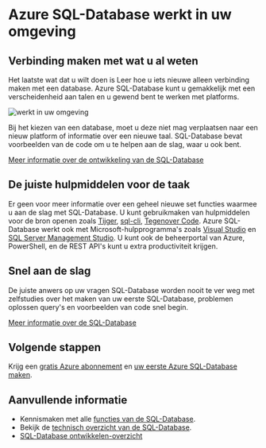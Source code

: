 <properties
   pageTitle="Azure SQL-Database werkt in uw omgeving"
   description="Leer hoe SQL-Database helpt, beveiligt en beschermen"
   keywords=""
   services="sql-database"
   documentationCenter=""
   authors="CarlRabeler"
   manager="jhubbard"
   editor=""/>

<tags
   ms.service="sql-database"
   ms.devlang="NA"
   ms.topic="article"
   ms.tgt_pltfrm="NA"
   ms.workload="data-management"
   ms.date="10/13/2016"
   ms.author="carlrab"/>

# <a name="azure-sql-database-works-in-your-environment"></a>Azure SQL-Database werkt in uw omgeving

## <a name="connect-with-what-you-already-know"></a>Verbinding maken met wat u al weten

Het laatste wat dat u wilt doen is Leer hoe u iets nieuwe alleen verbinding maken met een database. Azure SQL-Database kunt u gemakkelijk met een verscheidenheid aan talen en u gewend bent te werken met platforms.

![werkt in uw omgeving](./media/sql-database-works-in-your-environment/sql-database-works-in-your-environment.png)

Bij het kiezen van een database, moet u deze niet mag verplaatsen naar een nieuw platform of informatie over een nieuwe taal. SQL-Database bevat voorbeelden van de code om u te helpen aan de slag, waar u ook bent.  

[Meer informatie over de ontwikkeling van de SQL-Database](sql-database-develop-overview.md) 

## <a name="the-right-tools-for-the-job"></a>De juiste hulpmiddelen voor de taak

Er geen voor meer informatie over een geheel nieuwe set functies waarmee u aan de slag met SQL-Database. U kunt gebruikmaken van hulpmiddelen voor de bron openen zoals [Tijger](https://github.com/wunderlist/cheetah), [sql-cli](https://www.npmjs.com/package/sql-cli), [Tegenover Code](https://code.visualstudio.com/). Azure SQL-Database werkt ook met Microsoft-hulpprogramma's zoals [Visual Studio](https://www.visualstudio.com/visual-studio-homepage-vs.aspx) en [SQL Server Management Studio](https://msdn.microsoft.com/library/ms174173.aspx).  U kunt ook de beheerportal van Azure, PowerShell, en de REST API's kunt u extra productiviteit krijgen.

## <a name="get-started-quickly"></a>Snel aan de slag

De juiste anwers op uw vragen SQL-Database worden nooit te ver weg met zelfstudies over het maken van uw eerste SQL-Database, problemen oplossen query's en voorbeelden van code snel begin.

[Meer informatie over de SQL-Database](sql-database-technical-overview.md)

## <a name="next-steps"></a>Volgende stappen

Krijg een [gratis Azure abonnement](https://azure.microsoft.com/get-started/) en [uw eerste Azure SQL-Database maken](sql-database-get-started.md).

## <a name="additional-resources"></a>Aanvullende informatie

* Kennismaken met alle [functies van de SQL-Database](https://azure.microsoft.com/services/sql-database/).
* Bekijk de [technisch overzicht van de SQL-Database](sql-database-technical-overview.md).
* [SQL-Database ontwikkelen-overzicht](sql-database-develop-overview.md)
